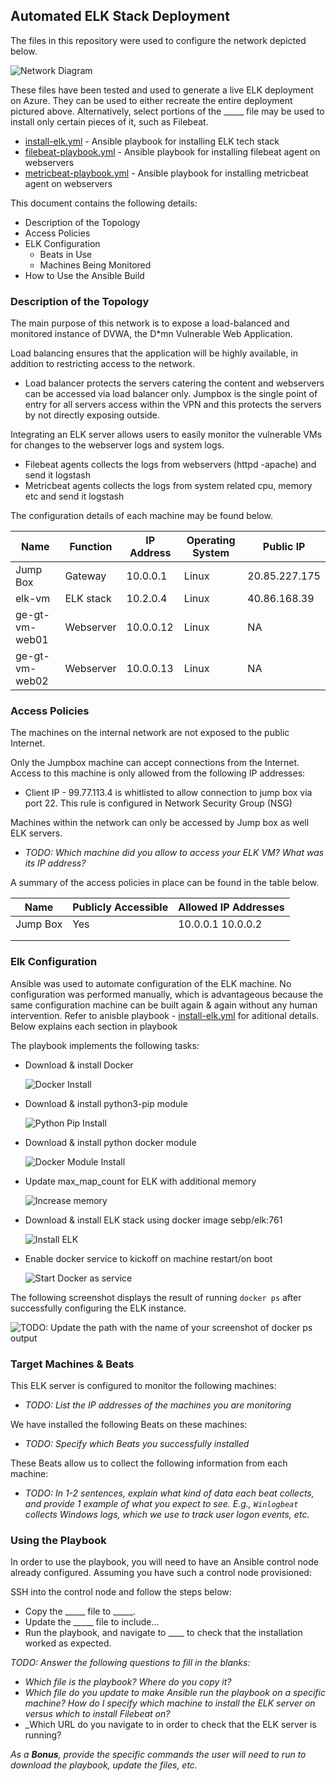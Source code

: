 ## Automated ELK Stack Deployment

The files in this repository were used to configure the network depicted below.

![Network Diagram](Diagrams/Azure-Cloud-Security.png)

These files have been tested and used to generate a live ELK deployment on Azure. They can be used to either recreate the entire deployment pictured above. Alternatively, select portions of the _____ file may be used to install only certain pieces of it, such as Filebeat.

  - [install-elk.yml](https://github.com/dinshetty/ge-gt-elk-project/tree/main/Ansible/install-elk.yml) - Ansible playbook for installing ELK tech stack
  - [filebeat-playbook.yml](https://github.com/dinshetty/ge-gt-elk-project/tree/main/Ansible/filebeat-playbook.yml) - Ansible playbook for installing filebeat agent on webservers
  - [metricbeat-playbook.yml](https://github.com/dinshetty/ge-gt-elk-project/tree/main/Ansible/metricbeat-playbook.yml) - Ansible playbook for installing metricbeat agent on webservers
 
This document contains the following details:
- Description of the Topology
- Access Policies
- ELK Configuration
  - Beats in Use
  - Machines Being Monitored
- How to Use the Ansible Build


### Description of the Topology

The main purpose of this network is to expose a load-balanced and monitored instance of DVWA, the D*mn Vulnerable Web Application.

Load balancing ensures that the application will be highly available, in addition to restricting access to the network.
- Load balancer protects the servers catering the content and webservers can be accessed via load balancer only. Jumpbox is the single point of entry for all servers access within the VPN and this protects the servers by not directly exposing outside. 

Integrating an ELK server allows users to easily monitor the vulnerable VMs for changes to the webserver logs and system logs.
- Filebeat agents collects the logs from webservers (httpd -apache) and send it logstash
- Metricbeat agents collects the logs from system related cpu, memory etc and send it logstash

The configuration details of each machine may be found below.

| Name            | Function   | IP Address | Operating System |Public IP      |
|-----------------|------------|------------|------------------|--------------- 
| Jump Box        | Gateway    | 10.0.0.1   | Linux            | 20.85.227.175 |
| elk-vm          | ELK stack  | 10.2.0.4   | Linux            | 40.86.168.39  |
| ge-gt-vm-web01  | Webserver  | 10.0.0.12  | Linux            |  NA           |
| ge-gt-vm-web02  | Webserver  | 10.0.0.13  | Linux            |  NA           | 

### Access Policies

The machines on the internal network are not exposed to the public Internet. 

Only the Jumpbox machine can accept connections from the Internet. Access to this machine is only allowed from the following IP addresses:
- Client IP - 99.77.113.4 is whitlisted to allow connection to jump box via port 22. This rule is configured in Network Security Group (NSG)

Machines within the network can only be accessed by Jump box as well ELK servers.
- _TODO: Which machine did you allow to access your ELK VM? What was its IP address?_

A summary of the access policies in place can be found in the table below.

| Name     | Publicly Accessible | Allowed IP Addresses |
|----------|---------------------|----------------------|
| Jump Box | Yes                 | 10.0.0.1 10.0.0.2    |
|          |                     |                      |
|          |                     |                      |

### Elk Configuration

Ansible was used to automate configuration of the ELK machine. No configuration was performed manually, which is advantageous because the same configuration machine can be built again & again without any human intervention. Refer to anisble playbook - [install-elk.yml](https://github.com/dinshetty/ge-gt-elk-project/tree/main/Ansible/install-elk.yml) for aditional details. Below explains each section in playbook

The playbook implements the following tasks:
- Download & install Docker

  ![Docker Install](Images/install-docker.png)

- Download & install python3-pip module
  
  ![Python Pip Install](Images/install-pip.png)

- Download & install python docker module

  ![Docker Module Install](Images/install-docker-module.png)
   
- Update max_map_count for ELK with additional memory
  
  ![Increase memory](Images/elk-memory.png)

- Download & install ELK stack using docker image sebp/elk:761

  ![Install ELK](Images/install-elk-docker.png)
  
- Enable docker service to kickoff on machine restart/on boot

  ![Start Docker as service](Images/docker-boot.png)

The following screenshot displays the result of running `docker ps` after successfully configuring the ELK instance.

![TODO: Update the path with the name of your screenshot of docker ps output](Images/docker_ps_output.png)

### Target Machines & Beats
This ELK server is configured to monitor the following machines:
- _TODO: List the IP addresses of the machines you are monitoring_

We have installed the following Beats on these machines:
- _TODO: Specify which Beats you successfully installed_

These Beats allow us to collect the following information from each machine:
- _TODO: In 1-2 sentences, explain what kind of data each beat collects, and provide 1 example of what you expect to see. E.g., `Winlogbeat` collects Windows logs, which we use to track user logon events, etc._

### Using the Playbook
In order to use the playbook, you will need to have an Ansible control node already configured. Assuming you have such a control node provisioned: 

SSH into the control node and follow the steps below:
- Copy the _____ file to _____.
- Update the _____ file to include...
- Run the playbook, and navigate to ____ to check that the installation worked as expected.

_TODO: Answer the following questions to fill in the blanks:_
- _Which file is the playbook? Where do you copy it?_
- _Which file do you update to make Ansible run the playbook on a specific machine? How do I specify which machine to install the ELK server on versus which to install Filebeat on?_
- _Which URL do you navigate to in order to check that the ELK server is running?

_As a **Bonus**, provide the specific commands the user will need to run to download the playbook, update the files, etc._
